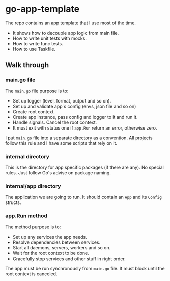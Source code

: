# go-app-template

The repo contains an app template that I use most of the time.

* It shows how to decouple app logic from main file. 
* How to write unit tests with mocks.
* How to write func tests.
* How to use Taskfile.


## Walk through 

### main.go file

The `main.go` file purpose is to:
* Set up logger (level, format, output and so on).
* Set up and validate app`s config (envs, json file and so on)
* Create root context.
* Create app instance, pass config and logger to it and run it. 
* Handle signals. Cancel the root context.
* It must exit with status one if `app.Run` return an error, otherwise zero. 

I put `main.go` file into a separate directory as a convention. 
All projects follow this rule and I have some scripts that rely on it.

### internal directory

This is the directory for app specific packages (if there are any).
No special rules. Just follow Go's advise on package naming.

### internal/app directory

The application we are going to run. 
It should contain an `App` and its `Config` structs.

### app.Run method

The method purpose is to:

* Set up any services the app needs.
* Resolve dependencies between services.
* Start all daemons, servers, workers and so on.
* Wait for the root context to be done.
* Gracefully stop services and other stuff in right order.

The app must be run synchronously from `main.go` file.
It must block until the root context is canceled.